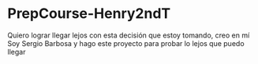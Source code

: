 # PrepCourse-Henry2ndT
Quiero lograr llegar lejos con esta decisión que estoy tomando, creo en mí
Soy Sergio Barbosa y hago este proyecto para probar lo lejos que puedo llegar